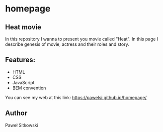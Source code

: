 # homepage

## Heat movie 

In this repository I wanna to present you movie called "Heat". In this page I describe genesis of movie, actress
and their roles and story.

## Features:

- HTML
- CSS
- JavaScript
- BEM convention

You can see my web at this link: https://pawelsi.github.io/homepage/

## Author

Paweł Sitkowski
